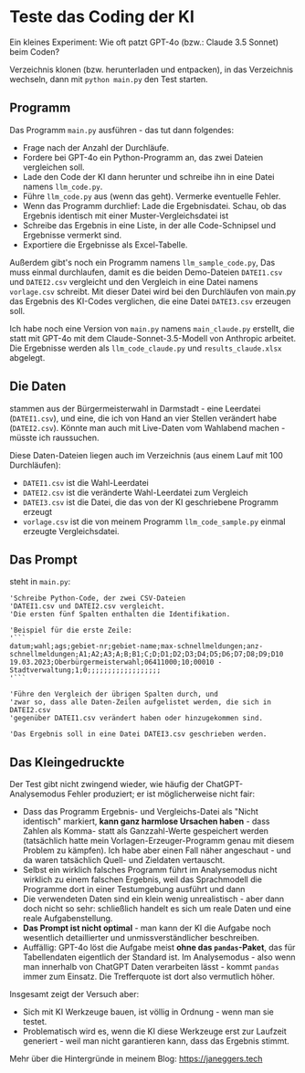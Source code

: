 # Teste das Coding der KI

Ein kleines Experiment: Wie oft patzt GPT-4o (bzw.: Claude 3.5 Sonnet) beim Coden?

Verzeichnis klonen (bzw. herunterladen und entpacken), in das Verzeichnis wechseln, dann mit ```python main.py``` den Test starten. 

## Programm

Das Programm ```main.py``` ausführen - das tut dann folgendes: 

- Frage nach der Anzahl der Durchläufe. 
- Fordere bei GPT-4o ein Python-Programm an, das zwei Dateien vergleichen soll. 
- Lade den Code der KI dann herunter und schreibe ihn in eine Datei namens ```llm_code.py```.
- Führe ```llm_code.py``` aus (wenn das geht). Vermerke eventuelle Fehler. 
- Wenn das Programm durchlief: Lade die Ergebnisdatei. Schau, ob das Ergebnis identisch mit einer Muster-Vergleichsdatei ist
- Schreibe das Ergebnis in eine Liste, in der alle Code-Schnipsel und Ergebnisse vermerkt sind.
- Exportiere die Ergebnisse als Excel-Tabelle.

Außerdem gibt's noch ein Programm namens ```llm_sample_code.py```, Das muss einmal durchlaufen, damit es die beiden Demo-Dateien ```DATEI1.csv``` und ```DATEI2.csv``` vergleicht und den Vergleich in eine Datei namens ```vorlage.csv``` schreibt. Mit dieser Datei wird bei den Durchläufen von main.py das Ergebnis des KI-Codes verglichen, die eine Datei ```DATEI3.csv``` erzeugen soll. 

Ich habe noch eine Version von ```main.py``` namens ```main_claude.py``` erstellt, die statt mit GPT-4o mit dem Claude-Sonnet-3.5-Modell von Anthropic arbeitet. Die Ergebnisse werden als ```llm_code_claude.py``` und ```results_claude.xlsx``` abgelegt. 

## Die Daten

stammen aus der Bürgermeisterwahl in Darmstadt - eine Leerdatei (```DATEI1.csv```), und eine, die ich von Hand an vier Stellen verändert habe (```DATEI2.csv```). Könnte man auch mit Live-Daten vom Wahlabend machen - müsste ich raussuchen.

Diese Daten-Dateien liegen auch im Verzeichnis (aus einem Lauf mit 100 Durchläufen):
- ```DATEI1.csv``` ist die Wahl-Leerdatei
- ```DATEI2.csv``` ist die veränderte Wahl-Leerdatei zum Vergleich
- ```DATEI3.csv``` ist die Datei, die das von der KI geschriebene Programm erzeugt
- ```vorlage.csv``` ist die von meinem Programm ```llm_code_sample.py``` einmal erzeugte Vergleichsdatei. 

## Das Prompt

steht in ```main.py```:

```
'Schreibe Python-Code, der zwei CSV-Dateien 
'DATEI1.csv und DATEI2.csv vergleicht.
'Die ersten fünf Spalten enthalten die Identifikation.

'Beispiel für die erste Zeile: 
'```
datum;wahl;ags;gebiet-nr;gebiet-name;max-schnellmeldungen;anz-schnellmeldungen;A1;A2;A3;A;B;B1;C;D;D1;D2;D3;D4;D5;D6;D7;D8;D9;D10
19.03.2023;Oberbürgermeisterwahl;06411000;10;00010 - Stadtverwaltung;1;0;;;;;;;;;;;;;;;;;;
'```

'Führe den Vergleich der übrigen Spalten durch, und 
'zwar so, dass alle Daten-Zeilen aufgelistet werden, die sich in DATEI2.csv
'gegenüber DATEI1.csv verändert haben oder hinzugekommen sind.

'Das Ergebnis soll in eine Datei DATEI3.csv geschrieben werden.
```

## Das Kleingedruckte

Der Test gibt nicht zwingend wieder, wie häufig der ChatGPT-Analysemodus Fehler produziert; er ist möglicherweise nicht fair:

- Dass das Programm Ergebnis- und Vergleichs-Datei als "Nicht identisch" markiert, **kann ganz harmlose Ursachen haben** - dass Zahlen als Komma- statt als Ganzzahl-Werte gespeichert werden (tatsächlich hatte mein Vorlagen-Erzeuger-Programm genau mit diesem Problem zu kämpfen). Ich habe aber einen Fall näher angeschaut - und da waren tatsächlich Quell- und Zieldaten vertauscht. 
- Selbst ein wirklich falsches Programm führt im Analysemodus nicht wirklich zu einem falschen Ergebnis, weil das Sprachmodell die Programme dort in einer Testumgebung ausführt und dann 
- Die verwendeten Daten sind ein klein wenig unrealistisch - aber dann doch nicht so sehr: schließlich handelt es sich um reale Daten und eine reale Aufgabenstellung. 
- **Das Prompt ist nicht optimal** - man kann der KI die Aufgabe noch wesentlich detaillierter und unmissverständlicher beschreiben. 
- Auffällig: GPT-4o löst die Aufgabe meist **ohne das ```pandas```-Paket**, das für Tabellendaten eigentlich der Standard ist. Im Analysemodus - also wenn man innerhalb von ChatGPT Daten verarbeiten lässt - kommt ```pandas``` immer zum Einsatz. Die Trefferquote ist dort also vermutlich höher.

Insgesamt zeigt der Versuch aber: 
- Sich mit KI Werkzeuge bauen, ist völlig in Ordnung - wenn man sie testet. 
- Problematisch wird es, wenn die KI diese Werkzeuge erst zur Laufzeit generiert - weil man nicht garantieren kann, dass das Ergebnis stimmt. 

Mehr über die Hintergründe in meinem Blog: https://janeggers.tech
